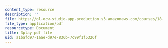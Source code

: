 ```yaml
---
content_type: resource
description: ''
file: https://ol-ocw-studio-app-production.s3.amazonaws.com/courses/18-031-system-functions-and-the-laplace-transform-spring-2019/a1bafd971aaed97e836b7c99f1f5326f_5HfMEUO9vlY.pdf
file_type: application/pdf
resourcetype: Document
title: 3play pdf file
uid: a1bafd97-1aae-d97e-836b-7c99f1f5326f
---
```

